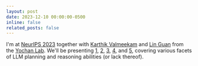 ```yaml
---
layout: post
date: 2023-12-10 00:00:00-0500
inline: false
related_posts: false
---
```


I'm at [NeurIPS 2023](https://neurips.cc/Conferences/2023) together with [Karthik Valmeekam](https://karthikv792.github.io/) and [Lin Guan](https://guansuns.github.io/) from the [Yochan Lab](https://yochan-lab.github.io/). We'll be presenting [1](https://arxiv.org/abs/2310.12397), [2](https://arxiv.org/abs/2310.08118), [3](https://arxiv.org/abs/2206.10498), [4](https://arxiv.org/abs/2305.14909), and [5](https://arxiv.org/abs/2305.15771), covering various facets of LLM planning and reasoning abilities (or lack thereof).

